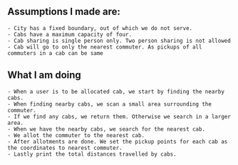 ## Assumptions I made are:
	- City has a fixed boundary, out of which we do not serve.
	- Cabs have a maximum capacity of four.
	- Cab sharing is single person only. Two person sharing is not allowed
	- Cab will go to only the nearest commuter. As pickups of all commuters in a cab can be same

## What I am doing
	- When a user is to be allocated cab, we start by finding the nearby cabs.
	- When finding nearby cabs, we scan a small area surrounding the commuter.
	- If we find any cabs, we return them. Otherwise we search in a larger area.	
	- When we have the nearby cabs, we search for the nearest cab.
	- We allot the commuter to the nearest cab.
	- After allotments are done. We set the pickup points for each cab as the coordinates to nearest commuter.
	- Lastly print the total distances travelled by cabs.
